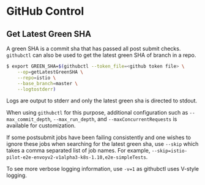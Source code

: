 # GitHub Control

## Get Latest Green SHA

A green SHA is a commit sha that has passed all post submit checks. `githubctl` can also be used to get the latest green SHA of branch in a repo.

```bash
$ export GREEN_SHA=$(githubctl --token_file=<github token file> \
    --op=getLatestGreenSHA \
    --repo=istio \
    --base_branch=master \
    --logtostderr)
```

Logs are output to stderr and only the latest green sha is directed to stdout.

When using `githubctl` for this purpose, additional configuration such as `--max_commit_depth`, `--max_run_depth`, and `--maxConcurrentRequests` is available for customization.

If some postsubmit jobs have been failing consistently and one wishes to ignore these jobs when searching for the latest green sha, use `--skip` which takes a comma separated list of job names. For example, `--skip=istio-pilot-e2e-envoyv2-v1alpha3-k8s-1.10,e2e-simpleTests`.

To see more verbose logging information, use `-v=1` as githubctl uses V-style logging.
